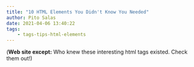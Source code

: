 ```yaml
---
title: "10 HTML Elements You Didn't Know You Needed"
author: Pito Salas
date: 2021-04-06 13:40:22
tags:
    - tags-tips-html-elements
---
```



(**Web site except:** Who knew these interesting html tags existed. Check them out!) 
